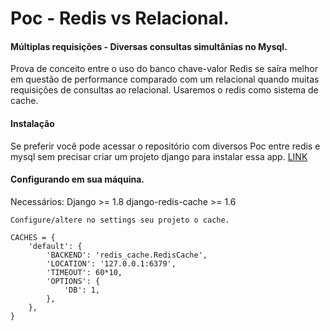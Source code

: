 Poc - Redis vs Relacional.
===================

#### Múltiplas requisições - Diversas consultas simultânias no Mysql.
Prova de conceito entre o uso do banco chave-valor Redis se saíra melhor em questão de performance comparado com um relacional quando muitas requisições de consultas ao relacional.
Usaremos o redis como sistema de cache.


#### Instalação
Se preferir você pode acessar o repositório com diversos Poc entre redis e mysql sem precisar criar um projeto django para instalar essa app. [LINK](https://github.com/douglasbastos/redis_practice_with_django)

#### Configurando em sua máquina.

Necessários:
Django >= 1.8
django-redis-cache >= 1.6

    Configure/altere no settings seu projeto o cache.

    CACHES = {
        'default': {
            'BACKEND': 'redis_cache.RedisCache',
            'LOCATION': '127.0.0.1:6379',
            'TIMEOUT': 60*10,
            'OPTIONS': {
                'DB': 1,
            },
        },
    }